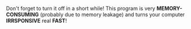 Don't forget to turn it off in a short while! This program is very **MEMORY-CONSUMING** (probably due to memory leakage) and turns your computer **IRRSPONSIVE** real **FAST**! 